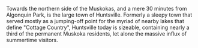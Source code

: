 Towards the northern side of the Muskokas, and a mere 30 minutes from Algonquin Park, is the large town of Huntsville. Formerly a sleepy town that served mostly as a jumping-off point for the myriad of nearby lakes that define "Cottage Country", Huntsville today is sizeable, containing nearly a third of the permanent Muskoka residents, let alone the massive influx of summertime visitors. 